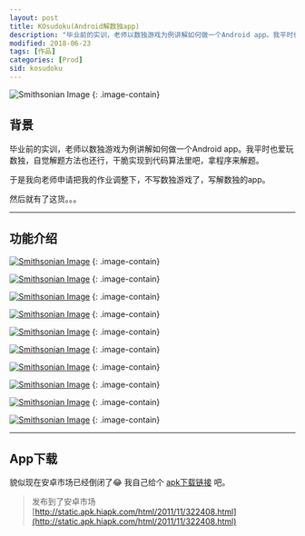 ```yaml
---
layout: post
title: KOsudoku(Android解数独app)
description: "毕业前的实训，老师以数独游戏为例讲解如何做一个Android app。我平时也爱玩数独，自觉解题方法也还行，干脆实现到代码算法里吧，拿程序来解题。于是我向老师申请把我的作业调整下，不写数独游戏了，写解数独的app。然后就有了这货。。。"
modified: 2018-06-23
tags: [作品]
categories: [Prod]
sid: kosudoku
---
```


![Smithsonian Image](http://yorry.cn/link/kosudoku/load_img2.png)
{: .image-contain}

## 背景
毕业前的实训，老师以数独游戏为例讲解如何做一个Android app。我平时也爱玩数独，自觉解题方法也还行，干脆实现到代码算法里吧，拿程序来解题。

于是我向老师申请把我的作业调整下，不写数独游戏了，写解数独的app。

然后就有了这货。。。

---

<!--more-->

## 功能介绍

[![Smithsonian Image](http://yorry.cn/link/kosudoku/pic1.png)](http://yorry.cn/link/kosudoku/pic1.png)
{: .image-contain}

[![Smithsonian Image](http://yorry.cn/link/kosudoku/pic2.png)](http://yorry.cn/link/kosudoku/pic2.png)
{: .image-contain}

[![Smithsonian Image](http://yorry.cn/link/kosudoku/pic3.png)](http://yorry.cn/link/kosudoku/pic3.png)
{: .image-contain}

[![Smithsonian Image](http://yorry.cn/link/kosudoku/pic4.png)](http://yorry.cn/link/kosudoku/pic4.png)
{: .image-contain}

[![Smithsonian Image](http://yorry.cn/link/kosudoku/pic5.png)](http://yorry.cn/link/kosudoku/pic5.png)
{: .image-contain}

[![Smithsonian Image](http://yorry.cn/link/kosudoku/pic6.png)](http://yorry.cn/link/kosudoku/pic6.png)
{: .image-contain}

[![Smithsonian Image](http://yorry.cn/link/kosudoku/pic7.png)](http://yorry.cn/link/kosudoku/pic7.png)
{: .image-contain}

[![Smithsonian Image](http://yorry.cn/link/kosudoku/pic8.png)](http://yorry.cn/link/kosudoku/pic8.png)
{: .image-contain}

[![Smithsonian Image](http://yorry.cn/link/kosudoku/pic9.png)](http://yorry.cn/link/kosudoku/pic9.png)
{: .image-contain}

[![Smithsonian Image](http://yorry.cn/link/kosudoku/pic10.png)](http://yorry.cn/link/kosudoku/pic10.png)
{: .image-contain}

---

## App下载

貌似现在安卓市场已经倒闭了😂 我自己给个 [apk下载链接](http://yorry.cn/link/kosudoku/KOsudoku.apk) 吧。

> 发布到了安卓市场 [http://static.apk.hiapk.com/html/2011/11/322408.html](http://static.apk.hiapk.com/html/2011/11/322408.html)
